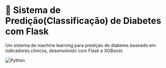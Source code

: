 # 🏥 Sistema de Predição(Classificação) de Diabetes com Flask

Um sistema de machine learning para predição de diabetes baseado em indicadores clínicos, desenvolvido com Flask e XGBoost.

![Python](https://img.shields.io/badge/Python-3.8%252B-blue)
